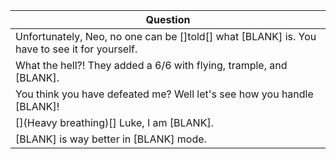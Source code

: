 Question |
--- |
Unfortunately, Neo, no one can be []told[] what [BLANK] is. You have to see it for yourself. |
What the hell?! They added a 6/6 with flying, trample, and [BLANK]. |
You think you have defeated me? Well let's see how you handle [BLANK]! |
[](Heavy breathing)[] Luke, I am [BLANK]. |
[BLANK] is way better in [BLANK] mode. |
